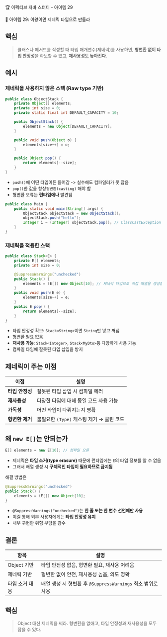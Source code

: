 :trophy: 이펙티브 자바 스터디 - 아이템 29

:book: 아이템 29: 이왕이면 제네릭 타입으로 만들라

## 핵심

> 클래스나 메서드를 작성할 때 타입 매개변수(제네릭)를 사용하면, **형변환 없이 타입 안정성**을 확보할 수 있고, **재사용성도 높아진다**.


## 예시

### 제네릭을 사용하지 않은 스택 (Raw type 기반)

```java
public class ObjectStack {
    private Object[] elements;
    private int size = 0;
    private static final int DEFAULT_CAPACITY = 10;

    public ObjectStack() {
        elements = new Object[DEFAULT_CAPACITY];
    }

    public void push(Object o) {
        elements[size++] = o;
    }

    public Object pop() {
        return elements[--size];
    }
}

```

- `push()`에 어떤 타입이든 들어감 -> 실수해도 컴파일러가 못 잡음
- `pop()`한 값을 항상`형변환(casting)` 해야 함
- 형변환 오류는 **런타임에나** 발견됨

```java
public class Main {
    public static void main(String[] args) {
        ObjectStack objectStack = new ObjectStack();
        objectStack.push("hello");
        Integer i = (Integer) objectStack.pop(); // ClassCastException
    }
}
```

### 제네릭을 적용한 스택

```java
public class Stack<E> {
    private E[] elements;
    private int size = 0;

    @SuppressWarnings("unchecked")
    public Stack() {
        elements = (E[]) new Object[10]; // 제네릭 타입으로 직접 배열을 생성할 수 없으므로 형변환 필요
    }
    public void push(E e) {
        elements[size++] = e;
    }
    public E pop() {
        return elements[--size];
    }
}
```

- 타입 안정성 확보: `Stack<String>`이면 `String`만 넣고 꺼냄
- 형변환 필요 없음
- **재사용 가능**: `Stack<Integer>`, `Stack<MyDto>`등 다양하게 사용 가능
- 컴파일 타임에 잘못된 타입 삽입을 방지


## 제네릭이 주는 이점

| 이점         | 설명                           |
| ---------- | ---------------------------- |
| **타입 안정성** | 잘못된 타입 삽입 시 컴파일 에러           |
| **재사용성**   | 다양한 타입에 대해 동일 코드 사용 가능       |
| **가독성**    | 어떤 타입이 다뤄지는지 명확              |
| **형변환 제거** | 불필요한 `(Type)` 캐스팅 제거 → 클린 코드 |


## 왜 `new E[]`는 안되는가

```java
E[] elements = new E[10]; // 컴파일 오류
```

- 제네릭은 **타입 소거(type erasure)** 때문에 런타임에는 `E`의 타입 정보를 알 수 없음
- 그래서 배열 생성 시 **구체적인 타입이 필요하므로 금지됨**

해결 방법은

```java
@SuppressWarnings("unchecked")
public Stack() {
    elements = (E[]) new Object[10];
}
```

- `@SuppressWarnings("unchecked")`는 **한 줄 또는 한 변수 선언에만 사용**
- 이걸 통해 외부 사용자에게는 **타입 안정성 유지**
- 내부 구현만 위험 부담을 감수


## 결론

| 항목      | 설명                                          |
| ------- | ------------------------------------------- |
| Object 기반 | 타입 안전성 없음, 형변환 필요, 재사용 어려움                  |
| 제네릭 기반  | 형변환 없이 안전, 재사용성 높음, 의도 명확                   |
| 타입 소거 대응 | 배열 생성 시 형변환 후 `@SuppressWarnings` 최소 범위로 사용 |


## 핵심

> Object 대신 제네릭을 써라. 형변환을 없애고, 타입 안정성과 재사용성을 모두 잡을 수 있다.
